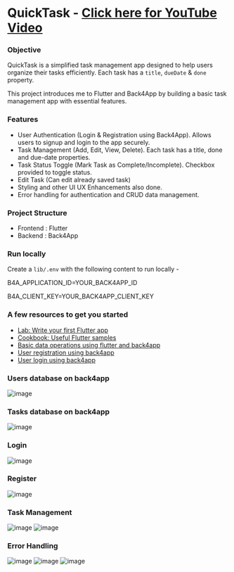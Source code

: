# QuickTask - [Click here for YouTube Video](https://youtu.be/7VQwwOUpu1M?si=ejIyqkUAFvxXQpDX)

### Objective

QuickTask is a simplified task management app designed to help users organize their tasks efficiently. Each task has a `title`, `dueDate` & `done` property.

This project introduces me to Flutter and Back4App by building a basic task management app with essential features.

### Features

- User Authentication (Login & Registration using Back4App). Allows users to signup and login to the app securely.
- Task Management (Add, Edit, View, Delete). Each task has a title, done and due-date properties.
- Task Status Toggle (Mark Task as Complete/Incomplete). Checkbox provided to toggle status.
- Edit Task (Can edit already saved task)
- Styling and other UI UX Enhancements also done.
- Error handling for authentication and CRUD data management.

### Project Structure

- Frontend : Flutter
- Backend : Back4App

### Run locally

Create a `lib/.env` with the following content to run locally -

B4A_APPLICATION_ID=YOUR_BACK4APP_ID

B4A_CLIENT_KEY=YOUR_BACK4APP_CLIENT_KEY

### A few resources to get you started

- [Lab: Write your first Flutter app](https://www.back4app.com/docs/flutter/parse-sdk/parse-flutter-sdk)
- [Cookbook: Useful Flutter samples](https://docs.flutter.dev/cookbook)
- [Basic data operations using flutter and back4app](https://www.back4app.com/docs/flutter/parse-sdk/data-objects/flutter-crud)
- [User registration using back4app](https://www.back4app.com/docs/flutter/parse-sdk/users/flutter-sign-up)
- [User login using back4app](https://www.back4app.com/docs/flutter/parse-sdk/users/flutter-login)

### Users database on back4app
![image](https://github.com/user-attachments/assets/da572590-7728-4de0-8773-200aacf2484f)

### Tasks database on back4app
![image](https://github.com/user-attachments/assets/d4ddf496-acab-4c4a-b449-736dbde218e0)

### Login
![image](https://github.com/user-attachments/assets/d3d1073c-52d2-48bd-9bcd-b5d0922a4167)

### Register
![image](https://github.com/user-attachments/assets/fac26bc9-2194-40a4-a840-544eec0b33f8)

### Task Management
![image](https://github.com/user-attachments/assets/e266251e-1eb5-4e9c-8f2e-a42ad2584bf8)
![image](https://github.com/user-attachments/assets/90fbc917-18c1-4cb8-8030-31fbb4c141e5)

### Error Handling
![image](https://github.com/user-attachments/assets/42d8b694-bfbc-4f06-977c-78e5e24b98e2)
![image](https://github.com/user-attachments/assets/15481474-d933-4342-8f34-71f7694034ba)
![image](https://github.com/user-attachments/assets/cd41d244-9665-4dfb-a2d4-ff7b0e3353b9)
